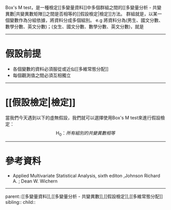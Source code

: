 Box's M test，是一種檢定[[多變量資料]]中多個群組之間的[[多變量分析 - 共變異數|共變異數矩陣]]之間是否相等的[[假設檢定|檢定]]方法。
群組就是，以某一個變數作為分組依據，將資料分成多個組別。
e.g 將資料分為(男生、國文分數、數學分數、英文分數)；(女生、國文分數、數學分數、英文分數)，就是
- - -
# 假設前提
- 各個變數的資料必須服從或近似[[多維常態分配]]
- 每個觀測值之間必須互相獨立
- - -
# [[假設檢定|檢定]]
當我們今天遇到以下的虛無假設，我們就可以選擇使用Box's M test來進行假設檢定：
$$
\text{H}_0：所有組別的共變異數相等
$$

- - -
# 參考資料
- Applied Multivariate Statistical Analysis, sixth editon ,Johnson Richard A. ;  Dean W. Wichern
- - -
parent::[[多變量資料]],[[多變量分析 - 共變異數]],[[假設檢定]],[[多維常態分配]]
sibling::
child::